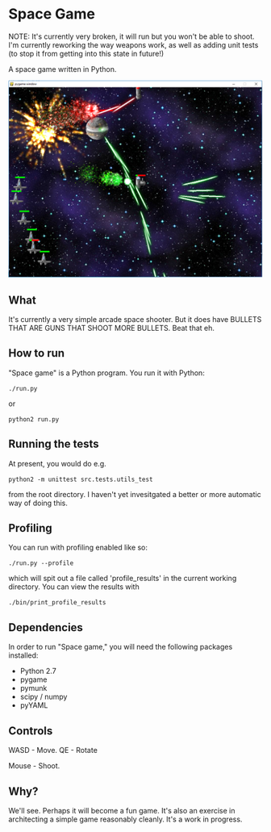Space Game
==========

NOTE: It's currently very broken, it will run but you won't be able to shoot. I'm currently reworking the way weapons work, as well as adding unit tests (to stop it from getting into this state in future!)

A space game written in Python.

![A screenshot](screenshot.png?raw=true "Screenshot")

What
----

It's currently a very simple arcade space shooter. But it does have BULLETS THAT ARE GUNS THAT SHOOT MORE BULLETS. Beat that eh.

How to run
----------

"Space game" is a Python program. You run it with Python:

    ./run.py

or

    python2 run.py

Running the tests
-----------------

At present, you would do e.g.

    python2 -m unittest src.tests.utils_test

from the root directory. I haven't yet invesitgated a better or more automatic way of doing this.

Profiling
---------

You can run with profiling enabled like so:

    ./run.py --profile

which will spit out a file called 'profile_results' in the current working 
directory. You can view the results with

    ./bin/print_profile_results

Dependencies
------------

In order to run "Space game," you will need the following packages installed:

* Python 2.7
* pygame
* pymunk
* scipy / numpy
* pyYAML

Controls
--------

WASD - Move.
QE - Rotate

Mouse - Shoot.

Why?
----

We'll see. Perhaps it will become a fun game. It's also an exercise in architecting a simple game reasonably cleanly. It's a work in progress.
